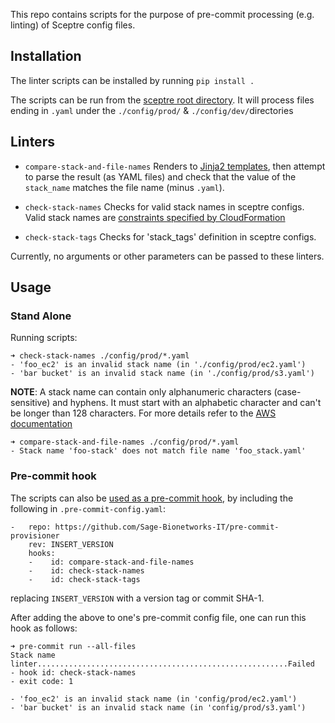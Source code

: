 This repo contains scripts for the purpose of pre-commit processing
(e.g. linting) of Sceptre config files.

## Installation 

The linter scripts can be installed by running `pip install .` 

The scripts can be run from the
[sceptre root directory](https://sceptre.cloudreach.com/2.3.0/docs/templates.html#templates).
It will process files ending in `.yaml` under the
`./config/prod/` & `./config/dev/`directories

## Linters

* `compare-stack-and-file-names`  Renders to
[Jinja2 templates](https://jinja.palletsprojects.com/en/2.11.x/), then
attempt to parse the result (as YAML files) and check that the value
of the `stack_name` matches the file name (minus `.yaml`).

* `check-stack-names` Checks for valid stack names in sceptre configs.  Valid
stack names are [constraints specified by
CloudFormation](https://docs.aws.amazon.com/AWSCloudFormation/latest/UserGuide/cfn-using-console-create-stack-parameters.html)

* `check-stack-tags` Checks for 'stack_tags' definition in sceptre configs.

Currently, no arguments or other parameters can be passed to these linters.

## Usage

### Stand Alone
Running scripts:
```shell script
➜ check-stack-names ./config/prod/*.yaml
- 'foo_ec2' is an invalid stack name (in './config/prod/ec2.yaml')
- 'bar bucket' is an invalid stack name (in './config/prod/s3.yaml')
```
__NOTE__: A stack name can contain only alphanumeric characters (case-sensitive) and hyphens.
It must start with an alphabetic character and can't be longer than 128 characters. For more
details refer to the [AWS documentation](
https://docs.aws.amazon.com/AWSCloudFormation/latest/UserGuide/cfn-using-console-create-stack-parameters.html)

```shell script
➜ compare-stack-and-file-names ./config/prod/*.yaml
- Stack name 'foo-stack' does not match file name 'foo_stack.yaml'
```

### Pre-commit hook
The scripts can also be [used as a pre-commit hook](https://pre-commit.com/#2-add-a-pre-commit-configuration),
by including the following in `.pre-commit-config.yaml`: 
```
-   repo: https://github.com/Sage-Bionetworks-IT/pre-commit-provisioner
    rev: INSERT_VERSION
    hooks:
    -    id: compare-stack-and-file-names
    -    id: check-stack-names
    -    id: check-stack-tags
```
replacing `INSERT_VERSION` with a version tag or commit SHA-1.


After adding the above to one's pre-commit config file, one can run this hook as follows:
```shell script
➜ pre-commit run --all-files
Stack name linter........................................................Failed
- hook id: check-stack-names
- exit code: 1

- 'foo_ec2' is an invalid stack name (in 'config/prod/ec2.yaml')
- 'bar bucket' is an invalid stack name (in 'config/prod/s3.yaml')
```

